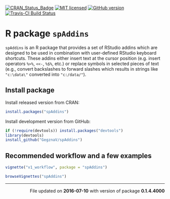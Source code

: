 
<!-- README.md is generated from README.Rmd. Please edit that file -->
[![CRAN\_Status\_Badge](http://www.r-pkg.org/badges/version/spAddins)](https://cran.r-project.org/package=spAddins) [![MIT licensed](https://img.shields.io/badge/license-MIT-blue.svg)](https://opensource.org/licenses/MIT) [![GitHub version](https://img.shields.io/badge/GitHub-v0.1.4.4000-brightgreen.svg)](https://github.com/GegznaV/spAddins) [![Travis-CI Build Status](https://travis-ci.org/GegznaV/spAddins.png?branch=master)](https://travis-ci.org/GegznaV/spAddins)

R package `spAddins`
====================

`spAddins` is an R package that provides a set of RStudio addins which are designed to be used in combination with user-defined RStudio keyboard shortcuts. These addins either insert text at the cursor position (e.g. insert operators `%>%`, `<<-`, `%$%`, etc.) or replace symbols in selected pieces of text (e.g., convert backslashes to forward slashes which results in strings like `"c:\data\"` converted into `"c:/data/"`).

Install package
---------------

Install released version from CRAN:

``` r
install.packages("spAddins")
```

Install development version from GitHub:

``` r
if (!require(devtools)) install.packages("devtools")
library(devtools)
install_github("GegznaV/spAddins")
```

Recommended workflow and a few examples
---------------------------------------

``` r
vignette("v1_workflow", package = "spAddins")

browseVignettes("spAddins")
```

------------------------------------------------------------------------

<p align="right">
File updated on <b>2016-07-10</b> with version of package <b>0.1.4.4000</b>
</p>
